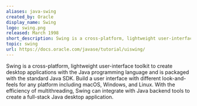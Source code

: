 ```yaml
---
aliases: java-swing
created_by: Oracle
display_name: Swing
logo: swing.png
released: March 1998
short_description: Swing is a cross-platform, lightweight user-interface toolkit to create desktop applications with the Java programming language and is packaged with the standard Java SDK.
topic: swing
url: https://docs.oracle.com/javase/tutorial/uiswing/
---
```

Swing is a cross-platform, lightweight user-interface toolkit to create desktop applications with the Java programming language and is packaged with the standard Java SDK. Build a user interface with different look-and-feels for any platform including macOS, Windows, and Linux. With the efficiency of multithreading, Swing can integrate with Java backend tools to create a full-stack Java desktop application.
